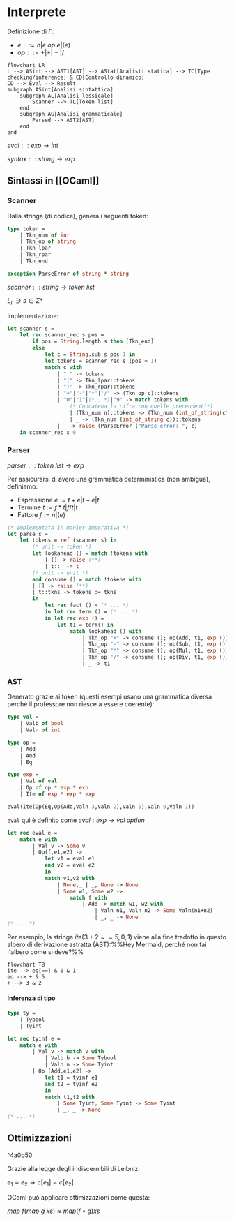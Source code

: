# Interprete

Definizione di $Γ$:
- $e::=n|e \: op \: e|(e)$
- $op::=+|*|-|/$

```mermaid
flowchart LR
L --> ASint --> AST1[AST] --> AStat[Analisti statica] --> TC[Type checking/inference] & CD[Controllo dinamico]
CD --> Eval --> Result
subgraph ASint[Analisi sintattica]
    subgraph AL[Analisi lessicale]
        Scanner --> TL[Token list]
    end
    subgraph AG[Analisi grammaticale]
        Parsed --> AST2[AST]
    end
end
```

$eval::exp→int$

$syntax::string→exp$

## Sintassi in [[OCaml]]

### Scanner

Dalla stringa (di codice), genera i seguenti token:

```OCaml
type token =
    | Tkn_num of int
    | Tkn_op of string
    | Tkn_lpar
    | Tkn_rpar
    | Tkn_end

exception ParseError of string * string
```

$scanner::string→token \: list$

$L_Γ∋s∈Σ*$

Implementazione:

```OCaml
let scanner s =
    let rec scanner_rec s pos =
        if pos = String.length s then [Tkn_end]
        else
            let c = String.sub s pos 1 in
            let tokens = scanner_rec s (pos + 1)
            match c with
                | " " -> tokens
                | "(" -> Tkn_lpar::tokens
                | ")" -> Tkn_rpar::tokens
                | "+"|"-"|"*"|"/" -> (Tkn_op c)::tokens
                | "0"|"1"|(*...*)|"9" -> match tokens with
                    (* Concatena la cifra con quelle precendenti*)
	                | (Tkn_num n)::tokens -> (Tkn_num (int_of_string(c^(string_of_int n))))::tokens
	                | _ -> (Tkn_num (int_of_string c))::tokens
	            | _ -> raise (ParseError ("Parse error: ", c)
	in scanner_rec s 0
```

### Parser

$parser::token \: list→exp$

Per assicurarsi di avere una grammatica deterministica (non ambigua), definiamo:
- Espressione $e:=t+e|t-e|t$
- Termine $t:=f*t|f/t|t$
- Fattore $f:=n|(e)$

```OCaml
(* Implementata in manier imperativa *)
let parse s =
    let tokens = ref (scanner s) in
        (* unit -> token *)
        let lookahead () = match !tokens with
            | [] -> raise (**)
            | t::_ -> t
        (* unit -> unit *)
        and consume () = match !tokens with
        | [] -> raise (**)
        | t::tkns -> tokens := tkns
        in
            let rec fact () = (* ... *)
            in let rec term () = (* ... *)
            in let rec exp () =
                let t1 = term() in
                    match lookahead () with
                        | Tkn_op "+" -> consume (); op(Add, t1, exp ())
                        | Tkn_op "-" -> consume (); op(Sub, t1, exp ())
                        | Tkn_op "*" -> consume (); op(Mul, t1, exp ())
                        | Tkn_op "/" -> consume (); op(Div, t1, exp ())
                        | _ -> t1
```

### AST

Generato grazie ai token (questi esempi usano una grammatica diversa perché il professore non riesce a essere coerente):

```OCaml
type val =
    | Valb of bool
    | Valn of int

type op =
    | Add
    | And
    | Eq

type exp =
    | Val of val
    | Op of op * exp * exp
    | Ite of exp * exp * exp

eval(Ite(Op(Eq,Op(Add,Valn 3,Valn 2),Valn 5),Valn 0,Valn 1))
```

`eval` qui è definito come $eval:exp→val \; option$

```OCaml
let rec eval e =
    match e with
        | Val v -> Some v
        | Op(f,e1,e2) -> 
            let v1 = eval e1
            and v2 = eval e2
            in
            match v1,v2 with
                | None,_ | _, None -> None
                | Some w1, Some w2 ->
                    match f with
                        | Add -> match w1, w2 with
                            | Valn n1, Valn n2 -> Some Valn(n1+n2)
                            | _, _ -> None
(* ... *)
```

Per esempio, la stringa $ite(3+2==5,0,1)$ viene alla fine tradotto in questo albero di derivazione astratta (AST):%%Hey Mermaid, perché non fai l'albero come si deve?%%

```mermaid
flowchart TB
ite --> eq[==] & 0 & 1
eq --> + & 5
+ --> 3 & 2
```

#### Inferenza di tipo

```OCaml
type ty =
    | Tybool
    | Tyint
```

```OCaml
let rec tyinf e =
    match e with
        | Val v -> match v with
            | Valb b -> Some Tybool
            | Valn n -> Some Tyint
        | Op (Add,e1,e2) ->
            let t1 = tyinf e1
            and t2 = tyinf e2
            in
            match t1,t2 with
                | Some Tyint, Some Tyint -> Some Tyint
                | _, _ -> None
(* ... *)
```

## Ottimizzazioni

^4a0b50

Grazie alla legge degli indiscernibili di Leibniz:

$e_1≈e_2⇒c[e_1]≈c[e_2]$

OCaml può applicare ottimizzazioni come questa:

$map \: f(map \: g \: xs) ≈ map (f∘g) xs$
